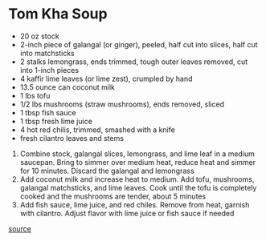 # Tom Kha Soup

* 20 oz stock
* 2-inch piece of galangal (or ginger), peeled, half cut into slices, half cut into matchsticks
* 2 stalks lemongrass, ends trimmed, tough outer leaves removed, cut into 1-inch pieces
* 4 kaffir lime leaves (or lime zest), crumpled by hand
* 13.5 ounce can coconut milk
* 1 lbs tofu
* 1/2 lbs mushrooms (straw mushrooms), ends removed, sliced
* 1 tbsp fish sauce
* 1 tbsp fresh lime juice
* 4 hot red chilis, trimmed, smashed with a knife
* fresh cilantro leaves and stems


1. Combine stock, galangal slices, lemongrass, and lime leaf in a medium saucepan. Bring to simmer over medium heat, reduce heat and simmer for 10 minutes. Discard the galangal and lemongrass
2. Add coconut milk and increase heat to medium. Add tofu, mushrooms, galangal matchsticks, and lime leaves. Cook until the tofu is completely cooked and the mushrooms are tender, about 5 minutes
3. Add fish sauce, lime juice, and red chiles. Remove from heat, garnish with cilantro. Adjust flavor with lime juice or fish sauce if needed

[source](https://www.seriouseats.com/recipes/2012/10/tom-kha-gai-with-mushrooms-recipe.html)
